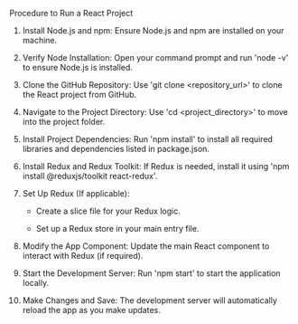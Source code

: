 Procedure to Run a React Project 

1.	Install Node.js and npm: Ensure Node.js and npm are installed on your machine.
   
2.	Verify Node Installation: Open your command prompt and run 'node -v' to ensure Node.js is installed.
   
3.	Clone the GitHub Repository: Use 'git clone <repository_url>' to clone the React project from GitHub.
   
4.	Navigate to the Project Directory: Use 'cd <project_directory>' to move into the project folder.

5.	Install Project Dependencies: Run 'npm install' to install all required libraries and dependencies listed in package.json.
   
6.	Install Redux and Redux Toolkit: If Redux is needed, install it using 'npm install @reduxjs/toolkit react-redux'.
   
7.	Set Up Redux (If applicable):
      -	Create a slice file for your Redux logic.

      -	Set up a Redux store in your main entry file.
        
8.	Modify the App Component: Update the main React component to interact with Redux (if required).
   
9.	Start the Development Server: Run 'npm start' to start the application locally.

10.	Make Changes and Save: The development server will automatically reload the app as you make updates.
